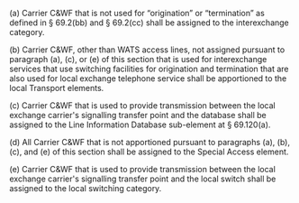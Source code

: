 (a) Carrier C&WF that is not used for “origination” or “termination” as defined in § 69.2(bb) and § 69.2(cc) shall be assigned to the interexchange category.

(b) Carrier C&WF, other than WATS access lines, not assigned pursuant to paragraph (a), (c), or (e) of this section that is used for interexchange services that use switching facilities for origination and termination that are also used for local exchange telephone service shall be apportioned to the local Transport elements.

(c) Carrier C&WF that is used to provide transmission between the local exchange carrier's signalling transfer point and the database shall be assigned to the Line Information Database sub-element at § 69.120(a).

(d) All Carrier C&WF that is not apportioned pursuant to paragraphs (a), (b), (c), and (e) of this section shall be assigned to the Special Access element.

(e) Carrier C&WF that is used to provide transmission between the local exchange carrier's signalling transfer point and the local switch shall be assigned to the local switching category.

